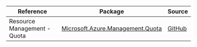 | Reference | Package | Source |
|---|---|---|
|Resource Management - Quota|[Microsoft.Azure.Management.Quota](https://www.nuget.org/packages/Microsoft.Azure.Management.Quota)|[GitHub](https://github.com/Azure/azure-sdk-for-net)|
